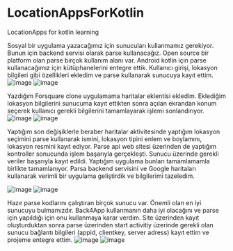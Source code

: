 # LocationAppsForKotlin
LocationApps for kotlin learning

Sosyal bir uygulama yazacağımız için sunucuları kullanmamız gerekiyor. Bunun için backend servisi olarak parse kullanacağız. Open source bir platform olan parse birçok kullanım alanı var. Android kotlin için parse kullanacağımız için kütüphanelerini entegre ettik. Kullanıcı girişi, lokasyon bilgileri gibi özellikleri ekledim ve parse kullanarak sunucuya kayıt ettim.
![image](https://user-images.githubusercontent.com/61920968/158148157-34f55e38-7129-411f-aaf6-74e119149f64.png)
![image](https://user-images.githubusercontent.com/61920968/158148181-4b85eb95-266c-44a3-a91b-e046c4ad1576.png)

Yazdığım Forsquare clone uygulamama haritalar eklentisi ekledim. Eklediğim lokasyon bilgilerini sunucuma kayıt ettikten sonra açılan ekrandan konum seçerek kullanıcı gerekli bilgilerini tamamlayarak işlemi sonlandırıyor. 
![image](https://user-images.githubusercontent.com/61920968/158148279-339d507d-8285-4655-b4f3-a36cffd044e3.png)
![image](https://user-images.githubusercontent.com/61920968/158148288-471bddc6-4b3c-4d97-b565-ee939c9bb85b.png)

Yaptığım son değişiklerle beraber haritalar aktivitesinde yaptığım lokasyon seçimini parse kullanarak ismini, lokasyon tipini enlem ve boylamını, lokasyon resmini kayıt ediyor. Parse api web sitesi üzerinden de yaptığım kontroller sonucunda işlem başarıyla gerçekleşti. Sunucu üzerinde gerekli veriler başarıyla kayıt edildi.
 Yaptığım uygulama bunları tamamlamamla birlikte tamamlanıyor. Parsa backend servisini ve Google haritaları kullanarak verimli bir uygulama geliştirdik ve bilgilerimi tazeledim.

![image](https://user-images.githubusercontent.com/61920968/158148356-58bc560f-6a30-4ed4-8f76-8cce4f5444e7.png)
![image](https://user-images.githubusercontent.com/61920968/158148367-9df6c4bc-4bb1-4739-b569-894c08bf14aa.png)

Hazır parse kodlarını çalıştıran birçok sunucu var. Önemli olan en iyi sunucuyu bulmamızdır. Back4App kullanmanın daha iyi olacağını ve parse için yapıldığı için onu kullanmaya karar verdim. Site üzerinden kayıt oluşturduktan sonra parse üzerinden start activitiy üzerinde gerekli olan sunucu bağlantı bilgileri (appid, clientkey, server adress) kayıt ettim ve projeme entegre ettim.
![image](https://user-images.githubusercontent.com/61920968/158148440-a712d251-c549-4a39-bf80-009ce716e760.png)
![image](https://user-images.githubusercontent.com/61920968/158148457-038ea768-84c5-4912-bcf6-f6247f803d12.png)

